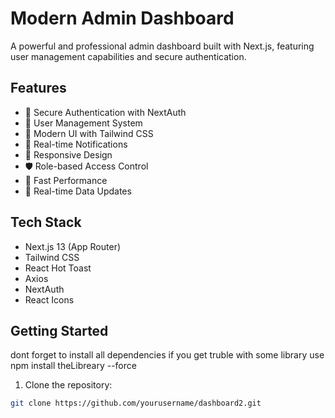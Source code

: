# Modern Admin Dashboard

A powerful and professional admin dashboard built with Next.js, featuring user management capabilities and secure authentication.

## Features

- 🔐 Secure Authentication with NextAuth
- 👥 User Management System
- 🎨 Modern UI with Tailwind CSS
- 🔔 Real-time Notifications
- 📱 Responsive Design
- 🛡️ Role-based Access Control
- 🚀 Fast Performance
- 🔄 Real-time Data Updates

## Tech Stack

- Next.js 13 (App Router)
- Tailwind CSS
- React Hot Toast
- Axios
- NextAuth
- React Icons

## Getting Started

dont forget to install all dependencies if you get truble with some library use 
npm install theLibreary --force 

1. Clone the repository:
```bash
git clone https://github.com/yourusername/dashboard2.git
